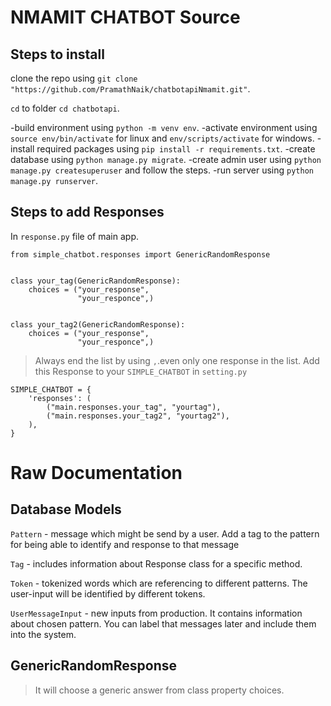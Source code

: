 # NMAMIT CHATBOT Source
## Steps to install
clone the repo using ```git clone "https://github.com/PramathNaik/chatbotapiNmamit.git"```.

```cd``` to folder ```cd chatbotapi```.

-build environment using ```python -m venv env```.
-activate environment using ```source env/bin/activate``` for linux and ```env/scripts/activate``` for windows.
-install required packages using ```pip install -r requirements.txt```.
-create database using ```python manage.py migrate```.
-create admin user using ```python manage.py createsuperuser``` and follow the steps.
-run server using ```python manage.py runserver```.


## Steps to add Responses
In ```response.py``` file of main app.
```
from simple_chatbot.responses import GenericRandomResponse


class your_tag(GenericRandomResponse):
    choices = ("your_response",
               "your_responce",)


class your_tag2(GenericRandomResponse):
    choices = ("your_response",
               "your_responce",)
```               
> Always end the list by using ```,```.even only one response in the list.
Add this Response to your ```SIMPLE_CHATBOT``` in ```setting.py```

```
SIMPLE_CHATBOT = {
    'responses': (
        ("main.responses.your_tag", "yourtag"),
        ("main.responses.your_tag2", "yourtag2"),
    ),
}
```
# Raw Documentation

## Database Models

```Pattern``` - message which might be send by a user. Add a tag to the pattern for being able to identify and response to that message

```Tag``` - includes information about Response class for a specific method.

```Token``` - tokenized words which are referencing to different patterns. The user-input will be identified by different tokens.

```UserMessageInput``` - new inputs from production. It contains information about chosen pattern. You can label that messages later and include them into the system.

## GenericRandomResponse
> It will choose a generic answer from class property choices.

